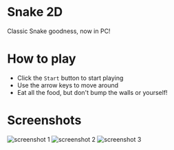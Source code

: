 # Snake 2D

Classic Snake goodness, now in PC!

# How to play

- Click the `Start` button to start playing
- Use the arrow keys to move around
- Eat all the food, but don't bump the walls or yourself!

# Screenshots

![screenshot 1](Pictures/screenshot1.png)
![screenshot 2](Pictures/screenshot2.png)
![screenshot 3](Pictures/screenshot3.png)

